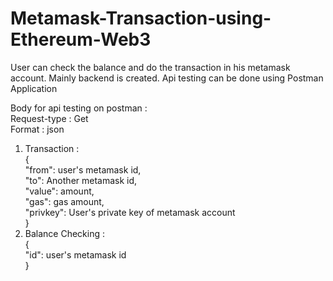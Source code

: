 # Metamask-Transaction-using-Ethereum-Web3
User can check the balance and do the transaction in his metamask account. Mainly backend is created. Api testing can be done using Postman Application

Body for api testing on postman : <br/>
Request-type : Get<br/>
Format : json
1. Transaction : <br/>
{<br/>
    "from": user's metamask id,<br/>
    "to": Another metamask id,<br/>
    "value": amount,<br/>
    "gas": gas amount,<br/>
    "privkey": User's private key of metamask account<br/>
}
2. Balance Checking :<br/>
{<br/>
    "id": user's metamask id<br/>
}
